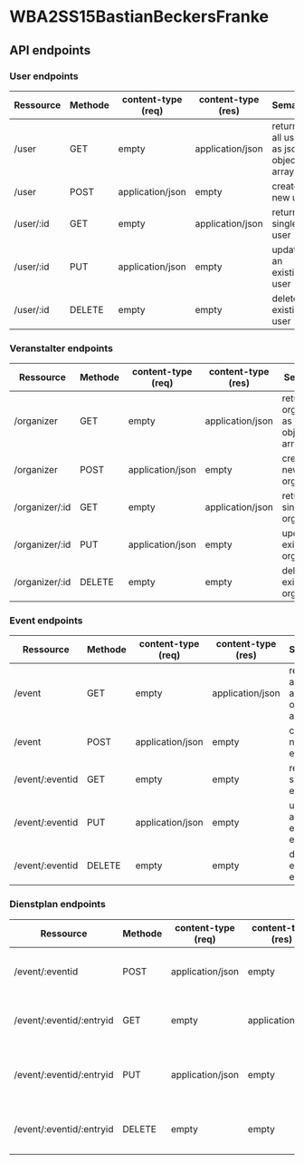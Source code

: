 # WBA2SS15BastianBeckersFranke

## API endpoints

### User endpoints
Ressource | Methode | content-type (req) | content-type (res) | Semantik
--- | --- | --- | --- | ---
/user | GET | empty | application/json | returns all user as json object-array
/user | POST | application/json | empty | create new user
/user/:id | GET | empty | application/json | returns single user
/user/:id | PUT | application/json | empty | update an existing user
/user/:id | DELETE | empty | empty | delete an existing user

### Veranstalter endpoints
Ressource | Methode | content-type (req) | content-type (res) | Semantik
--- | --- | --- | --- | ---
/organizer | GET | empty | application/json | returns all organizers as json object-array
/organizer | POST | application/json | empty | create new organizer
/organizer/:id | GET | empty | application/json | returns single organizer
/organizer/:id | PUT | application/json | empty | update an existing organizer
/organizer/:id | DELETE | empty | empty | delete an existing organizer


### Event endpoints
Ressource | Methode | content-type (req) | content-type (res) | Semantik
--- | --- | --- | --- | ---
/event | GET | empty | application/json | returns all events as json object-array
/event | POST | application/json | empty | create new event
/event/:eventid | GET | empty | empty | returns single event
/event/:eventid | PUT | application/json | empty | update an existing event
/event/:eventid | DELETE | empty | empty | delete an existing event

### Dienstplan endpoints
Ressource | Methode | content-type (req) | content-type (res) | Semantik
--- | --- | --- | --- | ---
/event/:eventid | POST | application/json | empty | create new event entry
/event/:eventid/:entryid | GET | empty | application/json | returns single event entry
/event/:eventid/:entryid | PUT | application/json | empty | update an existing event entry
/event/:eventid/:entryid | DELETE | empty | empty | delete an existing event entry